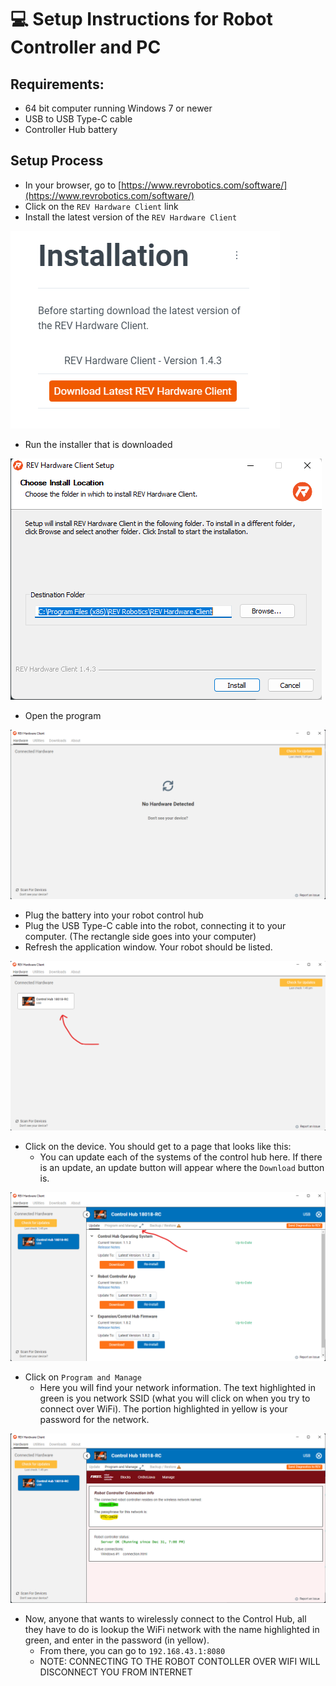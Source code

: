 # 💻 Setup Instructions for Robot Controller and PC

## Requirements:

* 64 bit computer running Windows 7 or newer
* USB to USB Type-C cable
* Controller Hub battery

## Setup Process

* In your browser, go to [https://www.revrobotics.com/software/](https://www.revrobotics.com/software/)
* Click on the `REV Hardware Client` link
* Install the latest version of the `REV Hardware Client`

![](<.gitbook/assets/Screenshot 2022-07-15 134143.png>)

* Run the installer that is downloaded

![](<.gitbook/assets/Screenshot 2022-07-15 135021.png>)

* Open the program

![](<.gitbook/assets/Screenshot 2022-07-15 151104.png>)

* Plug the battery into your robot control hub
* Plug the USB Type-C cable into the robot, connecting it to your computer. (The rectangle side goes into your computer)
* Refresh the application window. Your robot should be listed.

![Each device that is connected will be listed.](<.gitbook/assets/Screenshot 2022-07-15 153221.png>)

* Click on the device. You should get to a page that looks like this:
  * You can update each of the systems of the control hub here. If there is an update, an update button will appear where the `Download` button is.

![The 'Update' page.](<.gitbook/assets/Screenshot 2022-07-15 153554.png>)

* Click on `Program and Manage`
  * Here you will find your network information. The text highlighted in green is you network SSID (what you will click on when you try to connect over WiFi). The portion highlighted in yellow is your password for the network.&#x20;

![The 'Program and Manage' page.](<.gitbook/assets/Screenshot 2022-07-15 160944.png>)

* Now, anyone that wants to wirelessly connect to the Control Hub, all they have to do is lookup the WiFi network with the name highlighted in green, and enter in the password (in yellow).
  * From there, you can go to `192.168.43.1:8080`&#x20;
  * NOTE: CONNECTING TO THE ROBOT CONTOLLER OVER WIFI WILL DISCONNECT YOU FROM INTERNET
